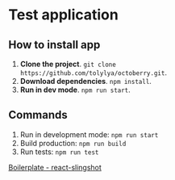 # Test application

## How to install app

1. **Clone the project**. `git clone https://github.com/tolylya/octoberry.git`.
2. **Download dependencies**. `npm install`.
3. **Run in dev mode**. `npm run start`.

## Commands

1. Run in development mode: `npm run start`
2. Build production: `npm run build`
3. Run tests: `npm run test`

[Boilerplate - react-slingshot](https://github.com/coryhouse/react-slingshot)
